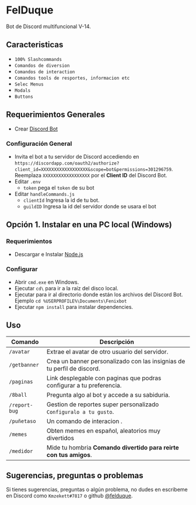 
# FelDuque
Bot de Discord multifuncional V-14.

## Caracteristicas
- `100% Slashcommands`
- `Comandos de diversion`
- `Comandos de interaction`
- `Comandos tools de resportes, informacion etc`
- `Selec Menus`
- `Modals`
- `Buttons`


## Requerimientos Generales
- Crear [Discord Bot](https://discordapp.com/developers/applications/)

### Configuración General
- Invita el bot a tu servidor de Discord accediendo en\
`https://discordapp.com/oauth2/authorize?client_id=XXXXXXXXXXXXXXXXXX&scope=bot&permissions=301296759`. \
Reemplaza `XXXXXXXXXXXXXXXXXX` por el **Client ID** del Discord Bot.
- Editar `.env`
  - `token` pega el `token` de su bot
- Editar `handleCommands.js`
  - `clientId` Ingresa la id de tu bot.
  - `guildID` Ingresa la id del servidor donde se usara el bot
 
##

## Opción 1. Instalar en una PC local (Windows)
### Requerimientos
- Descargar e Instalar [Node.js](https://nodejs.org/)

### Configurar
- Abrir `cmd.exe` en Windows.
- Ejecutar `cd\` para ir a la raíz del disco local.
- Ejecutar para ir al directorio donde están los archivos del Discord Bot. Ejemplo `cd %USERPROFILE%\Documents\Fenixbot`
- Ejecutar `npm install` para instalar dependencies.

## Uso
| Comando | Descripción
|---------|-------------|
| `/avatar` | Extrae el avatar de otro usuario del servidor. |
| `/getbanner` | Crea un banner personalizado con las insignias de tu perfil de discord. |
| `/paginas` | Link desplegable con paginas que podras configurar a tu preferencia. |
| `/8ball` | Pregunta algo al bot y accede a su sabiduria. |
| `/report-bug` | Gestion de reportes super personalizado `Configuralo a tu gusto`. |
| `/puñetaso` | Un comando de interacion . |
| `/memes` | Obten memes en español, aleatorios muy divertidos |
| `/medidor` | Mide tu hombria **Comando divertido para reirte con tus amigos**. |
##

## Sugerencias, preguntas o problemas
Si tienes sugerencias, preguntas o algún problema, no dudes en escribeme en  Discord como `Kmzekett#7817` o github [@felduque](https://github.com/felduque).
